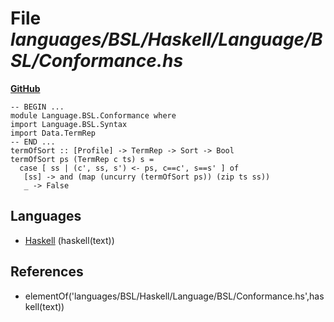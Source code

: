# File _languages/BSL/Haskell/Language/BSL/Conformance.hs_
**[GitHub](https://github.com/softlang/yas/blob/master/languages/BSL/Haskell/Language/BSL/Conformance.hs)**
```
-- BEGIN ...
module Language.BSL.Conformance where
import Language.BSL.Syntax
import Data.TermRep
-- END ...
termOfSort :: [Profile] -> TermRep -> Sort -> Bool
termOfSort ps (TermRep c ts) s =
  case [ ss | (c', ss, s') <- ps, c==c', s==s' ] of
   [ss] -> and (map (uncurry (termOfSort ps)) (zip ts ss))
   _ -> False
```

## Languages
* [Haskell](../languages/Haskell.md) (haskell(text))

## References
* elementOf('languages/BSL/Haskell/Language/BSL/Conformance.hs',haskell(text))
